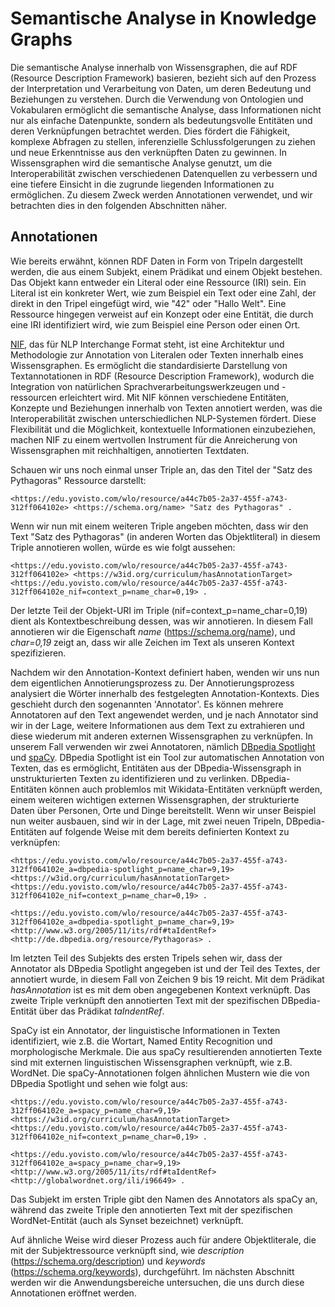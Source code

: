 # Semantische Analyse in Knowledge Graphs
Die semantische Analyse innerhalb von Wissensgraphen, die auf RDF (Resource Description Framework) basieren, bezieht sich auf den Prozess der Interpretation und Verarbeitung von Daten, um deren Bedeutung und Beziehungen zu verstehen. Durch die Verwendung von Ontologien und Vokabularen ermöglicht die semantische Analyse, dass Informationen nicht nur als einfache Datenpunkte, sondern als bedeutungsvolle Entitäten und deren Verknüpfungen betrachtet werden. Dies fördert die Fähigkeit, komplexe Abfragen zu stellen, inferenzielle Schlussfolgerungen zu ziehen und neue Erkenntnisse aus den verknüpften Daten zu gewinnen. In Wissensgraphen wird die semantische Analyse genutzt, um die Interoperabilität zwischen verschiedenen Datenquellen zu verbessern und eine tiefere Einsicht in die zugrunde liegenden Informationen zu ermöglichen. Zu diesem Zweck werden Annotationen verwendet, und wir betrachten dies in den folgenden Abschnitten näher.

## Annotationen 
Wie bereits erwähnt, können RDF Daten in Form von Tripeln dargestellt werden, die aus einem Subjekt, einem Prädikat und einem Objekt bestehen. Das Objekt kann entweder ein Literal oder eine Ressource (IRI) sein. Ein Literal ist ein konkreter Wert, wie zum Beispiel ein Text oder eine Zahl, der direkt in den Tripel eingefügt wird, wie "42" oder "Hallo Welt". Eine Ressource hingegen verweist auf ein Konzept oder eine Entität, die durch eine IRI identifiziert wird, wie zum Beispiel eine Person oder einen Ort. 

[NIF](https://nif.readthedocs.io/en/latest/), das für NLP Interchange Format steht, ist eine Architektur und Methodologie zur Annotation von Literalen oder Texten innerhalb eines Wissensgraphen. Es ermöglicht die standardisierte Darstellung von Textannotationen in RDF (Resource Description Framework), wodurch die Integration von natürlichen Sprachverarbeitungswerkzeugen und -ressourcen erleichtert wird. Mit NIF können verschiedene Entitäten, Konzepte und Beziehungen innerhalb von Texten annotiert werden, was die Interoperabilität zwischen unterschiedlichen NLP-Systemen fördert. Diese Flexibilität und die Möglichkeit, kontextuelle Informationen einzubeziehen, machen NIF zu einem wertvollen Instrument für die Anreicherung von Wissensgraphen mit reichhaltigen, annotierten Textdaten.

Schauen wir uns noch einmal unser Triple an, das den Titel der "Satz des Pythagoras" Ressource darstellt:


	<https://edu.yovisto.com/wlo/resource/a44c7b05-2a37-455f-a743-312ff064102e> <https://schema.org/name> "Satz des Pythagoras" . 

Wenn wir nun mit einem weiteren Triple angeben möchten, dass wir den Text "Satz des Pythagoras" (in anderen Worten das Objektliteral) in diesem Triple annotieren wollen, würde es wie folgt aussehen:


	<https://edu.yovisto.com/wlo/resource/a44c7b05-2a37-455f-a743-312ff064102e> <https://w3id.org/curriculum/hasAnnotationTarget> <https://edu.yovisto.com/wlo/resource/a44c7b05-2a37-455f-a743-312ff064102e_nif=context_p=name_char=0,19> . 

Der letzte Teil der Objekt-URI im Triple (nif=context_p=name_char=0,19) dient als Kontextbeschreibung dessen, was wir annotieren. In diesem Fall annotieren wir die Eigenschaft <i>name</i> (https://schema.org/name), und <i>char=0,19</i> zeigt an, dass wir alle Zeichen im Text als unseren Kontext spezifizieren.

Nachdem wir den Annotation-Kontext definiert haben, wenden wir uns nun dem eigentlichen Annotierungsprozess zu. Der Annotierungsprozess analysiert die Wörter innerhalb des festgelegten Annotation-Kontexts. Dies geschieht durch den sogenannten 'Annotator'. Es können mehrere Annotatoren auf den Text angewendet werden, und je nach Annotator sind wir in der Lage, weitere Informationen aus dem Text zu extrahieren und diese wiederum mit anderen externen Wissensgraphen zu verknüpfen. In unserem Fall verwenden wir zwei Annotatoren, nämlich [DBpedia Spotlight](https://www.dbpedia-spotlight.org/) und [spaCy](https://spacy.io/). DBpedia Spotlight ist ein Tool zur automatischen Annotation von Texten, das es ermöglicht, Entitäten aus der DBpedia-Wissensgraph in unstrukturierten Texten zu identifizieren und zu verlinken. DBpedia-Entitäten können auch problemlos mit Wikidata-Entitäten verknüpft werden, einem weiteren wichtigen externen Wissensgraphen, der strukturierte Daten über Personen, Orte und Dinge bereitstellt. Wenn wir unser Beispiel nun weiter ausbauen, sind wir in der Lage, mit zwei neuen Tripeln, DBpedia-Entitäten auf folgende Weise mit dem bereits definierten Kontext zu verknüpfen:


	<https://edu.yovisto.com/wlo/resource/a44c7b05-2a37-455f-a743-312ff064102e_a=dbpedia-spotlight_p=name_char=9,19> <https://w3id.org/curriculum/hasAnnotationTarget> <https://edu.yovisto.com/wlo/resource/a44c7b05-2a37-455f-a743-312ff064102e_nif=context_p=name_char=0,19> . 

    <https://edu.yovisto.com/wlo/resource/a44c7b05-2a37-455f-a743-312ff064102e_a=dbpedia-spotlight_p=name_char=9,19> <http://www.w3.org/2005/11/its/rdf#taIdentRef> <http://de.dbpedia.org/resource/Pythagoras> .

Im letzten Teil des Subjekts des ersten Tripels sehen wir, dass der Annotator als DBpedia Spotlight angegeben ist und der Teil des Textes, der annotiert wurde, in diesem Fall von Zeichen 9 bis 19 reicht. Mit dem Prädikat <i>hasAnnotation</i> ist es mit dem oben angegebenen Kontext verknüpft. Das zweite Triple verknüpft den annotierten Text mit der spezifischen DBpedia-Entität über das Prädikat <i>taIndentRef</i>.

SpaCy ist ein Annotator, der linguistische Informationen in Texten identifiziert, wie z.B. die Wortart, Named Entity Recognition und morphologische Merkmale. Die aus spaCy resultierenden annotierten Texte sind mit externen linguistischen Wissensgraphen verknüpft, wie z.B. WordNet. Die spaCy-Annotationen folgen ähnlichen Mustern wie die von DBpedia Spotlight und sehen wie folgt aus:


	<https://edu.yovisto.com/wlo/resource/a44c7b05-2a37-455f-a743-312ff064102e_a=spacy_p=name_char=9,19> <https://w3id.org/curriculum/hasAnnotationTarget> <https://edu.yovisto.com/wlo/resource/a44c7b05-2a37-455f-a743-312ff064102e_nif=context_p=name_char=0,19> . 

    <https://edu.yovisto.com/wlo/resource/a44c7b05-2a37-455f-a743-312ff064102e_a=spacy_p=name_char=9,19> <http://www.w3.org/2005/11/its/rdf#taIdentRef> <http://globalwordnet.org/ili/i96649> .

Das Subjekt im ersten Triple gibt den Namen des Annotators als spaCy an, während das zweite Triple den annotierten Text mit der spezifischen WordNet-Entität (auch als Synset bezeichnet) verknüpft.

Auf ähnliche Weise wird dieser Prozess auch für andere Objektliterale, die mit der Subjektressource verknüpft sind, wie <i>description</i> (https://schema.org/description) und <i>keywords</i> (https://schema.org/keywords), durchgeführt. Im nächsten Abschnitt werden wir die Anwendungsbereiche untersuchen, die uns durch diese Annotationen eröffnet werden.
